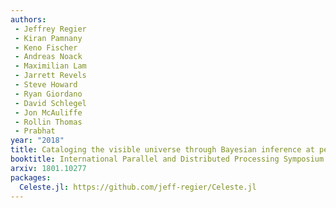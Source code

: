 ```yaml
---
authors:
 - Jeffrey Regier
 - Kiran Pamnany
 - Keno Fischer
 - Andreas Noack
 - Maximilian Lam
 - Jarrett Revels
 - Steve Howard
 - Ryan Giordano
 - David Schlegel
 - Jon McAuliffe
 - Rollin Thomas
 - Prabhat
year: "2018"
title: Cataloging the visible universe through Bayesian inference at petascale
booktitle: International Parallel and Distributed Processing Symposium (IPDPS)
arxiv: 1801.10277
packages:
  Celeste.jl: https://github.com/jeff-regier/Celeste.jl
---
```

